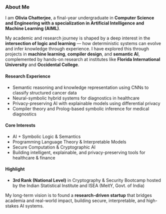 ### About Me

I am **Olivia Chatterjee**, a final-year undergraduate in **Computer Science and Engineering with a specialization in Artificial Intelligence and Machine Learning (AIML)**.

My academic and research journey is shaped by a deep interest in the **intersection of logic and learning** — how deterministic systems can evolve and infer knowledge through experience. I have explored this through projects in **machine learning**, **compiler design**, and **semantic AI**, complemented by hands-on research at institutes like **Florida International University** and **Occidental College**.

#### Research Experience
- Semantic reasoning and knowledge representation using CNNs to classify structured cancer data  
- Neural-symbolic hybrid systems for diagnostics in healthcare  
- Privacy-preserving AI with explainable models using differential privacy  
- Compiler theory and Prolog-based symbolic inference for medical diagnostics  

#### Core Interests
- AI + Symbolic Logic & Semantics  
- Programming Language Theory & Interpretable Models  
- Secure Computation & Cryptographic AI  
- Building intelligent, explainable, and privacy-preserving tools for healthcare & finance  

#### Highlight
- **3rd Rank (National Level)** in Cryptography & Security Bootcamp hosted by the Indian Statistical Institute and ISEA (MeitY, Govt. of India)

My long-term vision is to found a **research-driven startup** that bridges academia and real-world impact, building secure, interpretable, and high-stakes AI systems.
